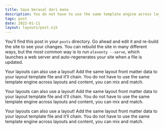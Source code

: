 ```yaml
---
title: Saya berasal dari mana
description: You do not have to use the same template engine across layouts and content, you can mix and match.
tags: post
date: 2022-01-11
layout: layouts/post.njk
---
```


You’ll find this post in your `posts` directory. Go ahead and edit it and re-build the site to see your changes. You can rebuild the site in many different ways, but the most common way is to run `eleventy --serve`, which launches a web server and auto-regenerates your site when a file is updated.

Your layouts can also use a layout! Add the same layout front matter data to your layout template file and it’ll chain. You do not have to use the same template engine across layouts and content, you can mix and match.

Your layouts can also use a layout! Add the same layout front matter data to your layout template file and it’ll chain. You do not have to use the same template engine across layouts and content, you can mix and match.

Your layouts can also use a layout! Add the same layout front matter data to your layout template file and it’ll chain. You do not have to use the same template engine across layouts and content, you can mix and match.